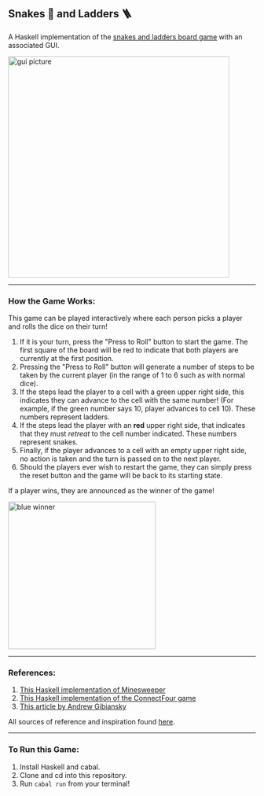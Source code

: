 ## Snakes 🐍 and Ladders 🪜

A Haskell implementation of the [snakes and ladders board game](https://en.wikipedia.org/wiki/Snakes_and_ladders) with an associated GUI.

<img alt="gui picture" height="450" src="https://user-images.githubusercontent.com/71746168/221506478-8b821078-365f-442b-a641-89b2b50fdc2c.png">

---

### How the Game Works:

This game can be played interactively where each person picks a player and rolls the dice on their turn! 

1. If it is your turn, press the "Press to Roll" button to start the game. The first square of the board will be red to indicate that both players are currently at the first position.
2. Pressing the "Press to Roll" button will generate a number of steps to be taken by the current player (in the range of 1 to 6 such as  with normal dice).
3. If the steps lead the player to a cell with a green upper right side, this indicates they can advance to the cell with the same number! (For example, if the green number says 10, player advances to cell 10). These numbers represent ladders.
4. If the steps lead the player with an **red** upper right side, that indicates that they must _retreat_ to the cell number indicated. These numbers represent snakes.
5. Finally, if the player advances to a cell with an empty upper right side, no action is taken and the turn is passed on to the next player.
6. Should the players ever wish to restart the game, they can simply press the reset button and the game will be back to its starting state.

If a player wins, they are announced as the winner of the game!

<img alt="blue winner" width="300" src="https://user-images.githubusercontent.com/71746168/221504468-33357d4d-27f7-4aec-adca-5c82b41e81b4.png">

---

### References: 

1. [This Haskell implementation of Minesweeper](https://github.com/declanherbertson/minesweeper)
2. [This Haskell implementation of the ConnectFour game](https://github.com/vandyliu/connect4-haskell)
3. [This article by Andrew Gibiansky](https://andrew.gibiansky.com/blog/haskell/haskell-gloss/)

All sources of reference and inspiration found [here](https://docs.google.com/document/d/1JYfqBtzIrWGATTjaafh8RAD90N9amT-cZ6sVGBNGL7M/edit?usp=sharing).

---

### To Run this Game:

1. Install Haskell and cabal.
2. Clone and cd into this repository.
3. Run `cabal run` from your terminal!

